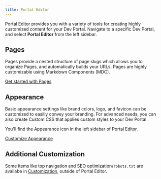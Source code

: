 ```yaml
---
title: Portal Editor
---
```


Portal Editor provides you with a variety of tools for creating highly customized content for your Dev Portal. Navigate to a specific Dev Portal, and select **Portal Editor** from the left sidebar.

## Pages

Pages provide a nested structure of page slugs which allows you to organize Pages, and automatically builds your URLs. Pages are highly customizable using Markdown Components (MDC). 

[Get started with Pages](/konnect/dev-portal/portals/customization/custom-pages)

## Appearance

Basic appearance settings like brand colors, logo, and favicon can be customized to easiliy convey your branding. For advanced needs, you can also create Custom CSS that applies custom styles to your Dev Portal.

You'll find the Appearance icon in the left sidebar of Portal Editor.

[Customize Appearance](/konnect/dev-portal/portals/appearance)

## Additional Customization

Some items like top navigation and SEO optimization/`robots.txt` are availabe in [Customization](/konnect/dev-portal/portals/customization), outside of Portal Editor.